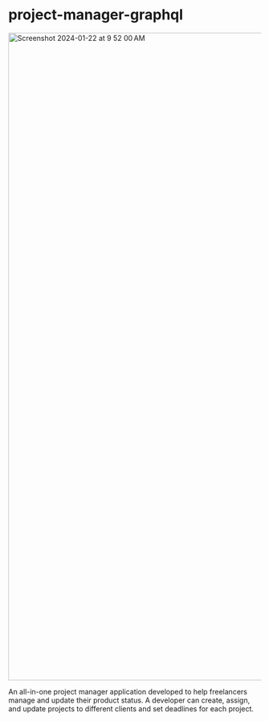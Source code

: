 # project-manager-graphql

<img width="1289" alt="Screenshot 2024-01-22 at 9 52 00 AM" src="https://github.com/Ashfaq97/project-manager-graphql/assets/62211740/9a9f9ec5-8d3e-423e-90fb-39c45d59e636">

An all-in-one project manager application developed to help freelancers manage and update their product status. A developer can create, assign, and update projects to different clients and set deadlines for each project.
